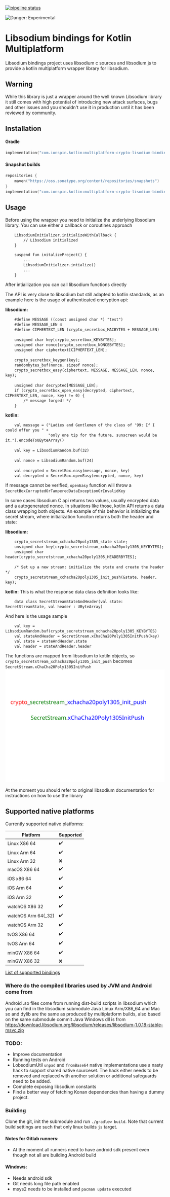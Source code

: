 
[![pipeline status](https://gitlab.com/ionspin-github-ci/kotlin-multiplatform-libsodium/badges/master/pipeline.svg)](https://gitlab.com/ionspin-github-ci/kotlin-multiplatform-libsodium/-/commits/master)

![Danger: Experimental](https://camo.githubusercontent.com/275bc882f21b154b5537b9c123a171a30de9e6aa/68747470733a2f2f7261772e6769746875622e636f6d2f63727970746f7370686572652f63727970746f7370686572652f6d61737465722f696d616765732f6578706572696d656e74616c2e706e67)

# Libsodium bindings for Kotlin Multiplatform

Libsodium bindings project uses libsodium c sources and libsodium.js to provide a kotlin multiplatform wrapper library for libsodium.

## Warning
While this library is just a wrapper around the well known Libsodium library it still comes with high potential of introducing new
attack surfaces, bugs and other issues and you shouldn't use it in production until it has been reviewed by community. 

## Installation

#### Gradle
```kotlin
implementation("com.ionspin.kotlin:multiplatform-crypto-lisodium-bindings:0.8.3")
```

#### Snapshot builds
```kotlin
repositories {
    maven("https://oss.sonatype.org/content/repositories/snapshots")
}
implementation("com.ionspin.kotlin:multiplatform-crypto-lisodium-bindings:0.8.4-SNAPSHOT ")

```



## Usage

Before using the wrapper you need to initialize the underlying libsodium library. You can use either a callback or coroutines approach

```
    LibsodiumInitializer.initializeWithCallback {
        // Libsodium initialized
    }
```

```
    suspend fun initalizeProject() {
        ...
        LibsodiumInitializer.intialize()
        ...
    }
```

After intiailization you can call libsodium functions directly

The API is very close to libsodium but still adapted to kotlin standards, as an example here is the usage of authenticated
encryption api:

**libsodium:**

```
    #define MESSAGE ((const unsigned char *) "test")
    #define MESSAGE_LEN 4
    #define CIPHERTEXT_LEN (crypto_secretbox_MACBYTES + MESSAGE_LEN)
    
    unsigned char key[crypto_secretbox_KEYBYTES];
    unsigned char nonce[crypto_secretbox_NONCEBYTES];
    unsigned char ciphertext[CIPHERTEXT_LEN];
    
    crypto_secretbox_keygen(key);
    randombytes_buf(nonce, sizeof nonce);
    crypto_secretbox_easy(ciphertext, MESSAGE, MESSAGE_LEN, nonce, key);
    
    unsigned char decrypted[MESSAGE_LEN];
    if (crypto_secretbox_open_easy(decrypted, ciphertext, CIPHERTEXT_LEN, nonce, key) != 0) {
        /* message forged! */
    }
```

**kotlin:**
```
    val message = ("Ladies and Gentlemen of the class of '99: If I could offer you " +
                   "only one tip for the future, sunscreen would be it.").encodeToUByteArray()

    val key = LibsodiumRandom.buf(32)

    val nonce = LibsodiumRandom.buf(24)

    val encrypted = SecretBox.easy(message, nonce, key)
    val decrypted = SecretBox.openEasy(encrypted, nonce, key)
``` 
If message cannot be verified, `openEasy` function will throw a `SecretBoxCorruptedOrTamperedDataExceptionOrInvalidKey`

In some cases libsodium C api returns two values, usually encrypted data and a autogenerated nonce. In situations like
those, kotlin API returns a data class wrapping both objects. An example of this behavior is initializing the secret stream, where initialization funciton returns both the header and state:

**libsodium:**
```
    crypto_secretstream_xchacha20poly1305_state state;
    unsigned char key[crypto_secretstream_xchacha20poly1305_KEYBYTES];
    unsigned char header[crypto_secretstream_xchacha20poly1305_HEADERBYTES];
    
    /* Set up a new stream: initialize the state and create the header */
    crypto_secretstream_xchacha20poly1305_init_push(&state, header, key);
```

**kotlin:**
This is what the response data class definition looks like:
```
    data class SecretStreamStateAndHeader(val state: SecretStreamState, val header : UByteArray)
```
And here is the usage sample
```
    val key = LibsodiumRandom.buf(crypto_secretstream_xchacha20poly1305_KEYBYTES)
    val stateAndHeader = SecretStream.xChaCha20Poly1305InitPush(key)
    val state = stateAndHeader.state
    val header = stateAndHeader.header 
```

The functions are mapped from libsodium to kotiln objects, so `crypto_secretstream_xchacha20poly1305_init_push` becomes
`SecretStream.xChaCha20Poly1305InitPush`
![Alt text](./doc/res/libsodium_api_mapping.svg)

At the moment you should refer to original libsodium documentation for instructions on how to use the library

## Supported native platforms

Currently supported native platforms:

|Platform| Supported |
|--------|------------------|
|Linux X86 64|          :heavy_check_mark: |
|Linux Arm 64|          :heavy_check_mark: |
|Linux Arm 32|          :x: |
|macOS X86 64|          :heavy_check_mark: |
|iOS x86 64 |           :heavy_check_mark: |
|iOS Arm 64 |           :heavy_check_mark: |
|iOS Arm 32 |           :heavy_check_mark: |
|watchOS X86 32 |       :heavy_check_mark: |
|watchOS Arm 64(_32) |  :heavy_check_mark: |
|watchOS Arm 32 |       :heavy_check_mark: |
|tvOS X86 64 |          :heavy_check_mark: |
|tvOS Arm 64 |          :heavy_check_mark: |
|minGW X86 64|          :heavy_check_mark: |
|minGW X86 32|          :x: | 

[List of supported bindings](https://github.com/ionspin/kotlin-multiplatform-crypto/blob/master/supported_bindings_list.md)
### Where do the compiled libraries used by JVM and Android come from
Android .so files come from running dist-build scripts in libsodium which you can find in the libsodium submodule
Java Linux Arm/X86_64 and Mac so and dylib are the same as produced by multiplatform builds, also based on the same submodule commit
Java Windows dll is from https://download.libsodium.org/libsodium/releases/libsodium-1.0.18-stable-msvc.zip


### TODO:
- Improve documentation
- Running tests on Android
- LobsodiumUtil `unpad` and `fromBase64` native implementations use a nasty hack to support shared native sourceset. The hack either needs to be removed and replaced with another solution or additional safeguards need to be added.
- Complete exposing libsodium constants
- Find a better way of fetching Konan dependencies than having a dummy project.

### Building
Clone the git, init the submodule and run `./gradlew build`. Note that current build settings are such that only linux builds `js` target.

#### Notes for Gitlab runners:
- At the moment all runners need to have android sdk present even though not all are building Android build

#### Windows:
- Needs android sdk
- Git needs long file path enabled
- msys2 needs to be installed and `pacman update` executed
















